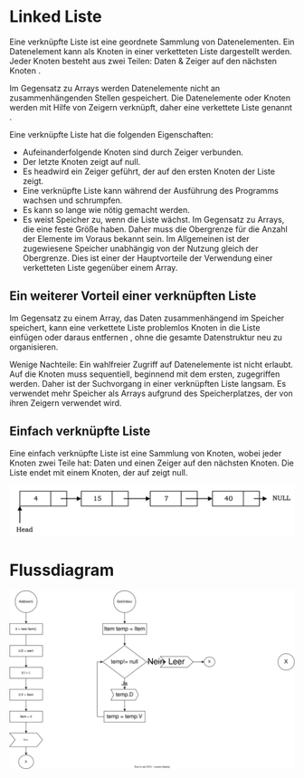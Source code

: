 # Linked Liste

Eine verknüpfte Liste ist eine geordnete Sammlung von Datenelementen. Ein Datenelement kann als Knoten in einer verketteten Liste dargestellt werden. Jeder Knoten besteht aus zwei Teilen: Daten & Zeiger auf den nächsten Knoten .

Im Gegensatz zu Arrays werden Datenelemente nicht an zusammenhängenden Stellen gespeichert. Die Datenelemente oder Knoten werden mit Hilfe von Zeigern verknüpft, daher eine verkettete Liste genannt .

Eine verknüpfte Liste hat die folgenden Eigenschaften: 
- Aufeinanderfolgende Knoten sind durch Zeiger verbunden.
- Der letzte Knoten zeigt auf null.
- Es headwird ein Zeiger geführt, der auf den ersten Knoten der Liste zeigt.
- Eine verknüpfte Liste kann während der Ausführung des Programms wachsen und schrumpfen.
- Es kann so lange wie nötig gemacht werden.
- Es weist Speicher zu, wenn die Liste wächst. Im Gegensatz zu Arrays, die eine feste Größe haben. Daher muss die Obergrenze für die Anzahl der Elemente im Voraus bekannt sein. Im Allgemeinen ist der zugewiesene Speicher unabhängig von der Nutzung gleich der Obergrenze. Dies ist einer der Hauptvorteile der Verwendung einer verketteten Liste gegenüber einem Array.



## Ein weiterer Vorteil einer verknüpften Liste
Im Gegensatz zu einem Array, das Daten zusammenhängend im Speicher speichert, kann eine verkettete Liste problemlos Knoten in die Liste einfügen oder daraus entfernen , ohne die gesamte Datenstruktur neu zu organisieren.

Wenige Nachteile:
Ein wahlfreier Zugriff auf Datenelemente ist nicht erlaubt. Auf die Knoten muss sequentiell, beginnend mit dem ersten, zugegriffen werden. Daher ist der Suchvorgang in einer verknüpften Liste langsam.
Es verwendet mehr Speicher als Arrays aufgrund des Speicherplatzes, der von ihren Zeigern verwendet wird.

## Einfach verknüpfte Liste

Eine einfach verknüpfte Liste ist eine Sammlung von Knoten, wobei jeder Knoten zwei Teile hat: Daten und einen Zeiger auf den nächsten Knoten. Die Liste endet mit einem Knoten, der auf zeigt null.

![a](img/simple_linkedlist.png)

# Flussdiagram

![a](img/Linkedlist_Diagram.drawio.svg)
